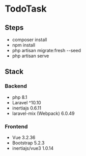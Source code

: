 # TodoTask

## Steps

-   composer install
-   npm install
-   php artisan migrate:fresh --seed
-   php artisan serve

## Stack

### Backend

-   php 8.1
-   Laravel ^10.10
-   inertiajs 0.6.11
-   laravel-mix (Webpack) 6.0.49

### Frontend

-   Vue 3.2.36
-   Bootstrap 5.2.3
-   inertiajs/vue3 1.0.14

